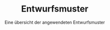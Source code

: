 ---
title: Entwurfsmuster
subtitle: Eine übersicht der angewendeten Entwurfsmuster
showcase: design-patterns
show_sidebar: false
permalink: /design-patterns/
---